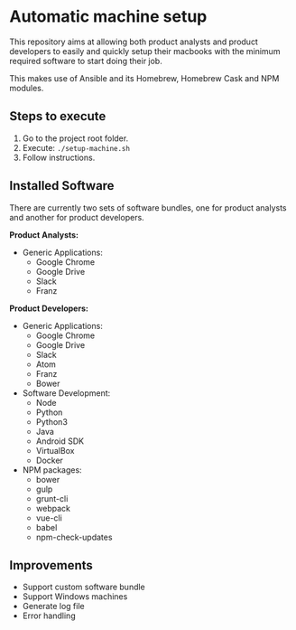 # Automatic machine setup

This repository aims at allowing both product analysts and product developers to easily and quickly setup their macbooks with the minimum required software to start doing their job.

This makes use of Ansible and its Homebrew, Homebrew Cask and NPM modules. 

## Steps to execute

1. Go to the project root folder.
2. Execute: <code>./setup-machine.sh</code>
3. Follow instructions.

## Installed Software

There are currently two sets of software bundles, one for product analysts and another for product developers.

**Product Analysts:**
* Generic Applications:
    * Google Chrome
    * Google Drive
    * Slack
    * Franz
    
**Product Developers:**
* Generic Applications:
    * Google Chrome
    * Google Drive
    * Slack
    * Atom
    * Franz
    * Bower
* Software Development:
    * Node
    * Python
    * Python3
    * Java
    * Android SDK
    * VirtualBox
    * Docker
* NPM packages:
    * bower
    * gulp
    * grunt-cli
    * webpack
    * vue-cli
    * babel
    * npm-check-updates

## Improvements
* Support custom software bundle
* Support Windows machines
* Generate log file
* Error handling